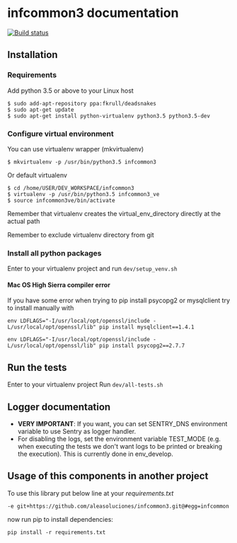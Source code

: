 # infcommon3 documentation

[![Build status](https://secure.travis-ci.org/aleasoluciones/infcommon.svg?branch=master)](https://secure.travis-ci.org/aleasoluciones/infcommon3)


## Installation

### Requirements

Add python 3.5 or above to your Linux host
```
$ sudo add-apt-repository ppa:fkrull/deadsnakes
$ sudo apt-get update
$ sudo apt-get install python-virtualenv python3.5 python3.5-dev
```

### Configure virtual environment
You can use virtualenv wrapper (mkvirtualenv)
```
$ mkvirtualenv -p /usr/bin/python3.5 infcommon3
```
Or default virtualenv
```
$ cd /home/USER/DEV_WORKSPACE/infcommon3
$ virtualenv -p /usr/bin/python3.5 infcommon3_ve
$ source infcommon3ve/bin/activate
```

Remember that virtualenv creates the virtual_env_directory directly at the actual path

Remember to exclude virtualenv directory from git

### Install all python packages
Enter to your virtualenv project and run `dev/setup_venv.sh`

#### Mac OS High Sierra compiler error
If you have some error when trying to pip install psycopg2 or mysqlclient try to install manually with

```
env LDFLAGS="-I/usr/local/opt/openssl/include -L/usr/local/opt/openssl/lib" pip install mysqlclient==1.4.1
```

```
env LDFLAGS="-I/usr/local/opt/openssl/include -L/usr/local/opt/openssl/lib" pip install psycopg2==2.7.7
```

## Run the tests
Enter to your virtualenv project 
Run `dev/all-tests.sh`

## Logger documentation
* **VERY IMPORTANT**: If you want, you can set SENTRY_DNS environment variable to use Sentry as logger handler.
* For disabling the logs, set the environment variable TEST_MODE (e.g. when executing the tests we don't want logs to be printed or breaking the execution). This is currently done in env_develop.

## Usage of this components in another project
To use this library put below line at your *requirements.txt*

```
-e git+https://github.com/aleasoluciones/infcommon3.git@#egg=infcommon

```

now run pip to install dependencies:
```
pip install -r requirements.txt
```
